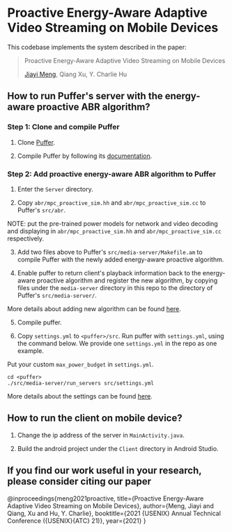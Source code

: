 # Proactive Energy-Aware Adaptive Video Streaming on Mobile Devices

This codebase implements the system described in the paper:

 >Proactive Energy-Aware Adaptive Video Streaming on Mobile Devices
 >
 >[Jiayi Meng](https://www.cs.purdue.edu/homes/meng72/), Qiang Xu, Y. Charlie Hu

## How to run Puffer's server with the energy-aware proactive ABR algorithm?

### Step 1: Clone and compile Puffer

1. Clone [Puffer](https://github.com/StanfordSNR/puffer).

2. Compile Puffer by following its [documentation](https://github.com/StanfordSNR/puffer/wiki/Documentation).

### Step 2: Add proactive energy-aware ABR algorithm to Puffer

1. Enter the `Server` directory.

2. Copy `abr/mpc_proactive_sim.hh` and `abr/mpc_proactive_sim.cc` to Puffer's `src/abr`. 

NOTE: put the pre-trained power models for network and video decoding and displaying in `abr/mpc_proactive_sim.hh` and `abr/mpc_proactive_sim.cc` respectively.

3. Add two files above to Puffer's `src/media-server/Makefile.am` to compile Puffer with the newly added energy-aware proactive algorithm. 

4. Enable puffer to return client's playback information back to the energy-aware proactive algorithm and register the new algorithm, by copying files under the `media-server` directory in this repo to the directory of Puffer's `src/media-server/`.

More details about adding new algorithm can be found [here](https://github.com/StanfordSNR/puffer/wiki/Documentation#how-to-add-your-own-abr-algorithm).

5. Compile puffer.

6. Copy `settings.yml` to `<puffer>/src`. Run puffer with `settings.yml`, using the command below. We provide one `settings.yml` in the repo as one example.

Put your custom `max_power_budget` in `settings.yml`.

```
cd <puffer>
./src/media-server/run_servers src/settings.yml
```

More details about the settings can be found [here](https://github.com/StanfordSNR/puffer/wiki/Documentation#about-settingsyml).

## How to run the client on mobile device?

1. Change the ip address of the server in `MainActivity.java`.

2. Build the android project under the `Client` directory in Android Studio.


## If you find our work useful in your research, please consider citing our paper

   @inproceedings{meng2021proactive,
     title={Proactive Energy-Aware Adaptive Video Streaming on Mobile Devices},
     author={Meng, Jiayi and Qiang, Xu and Hu, Y. Charlie},
     booktitle={2021 $\{$USENIX$\}$ Annual Technical Conference ($\{$USENIX$\}$$\{$ATC$\}$ 21)},
     year={2021}
   }
